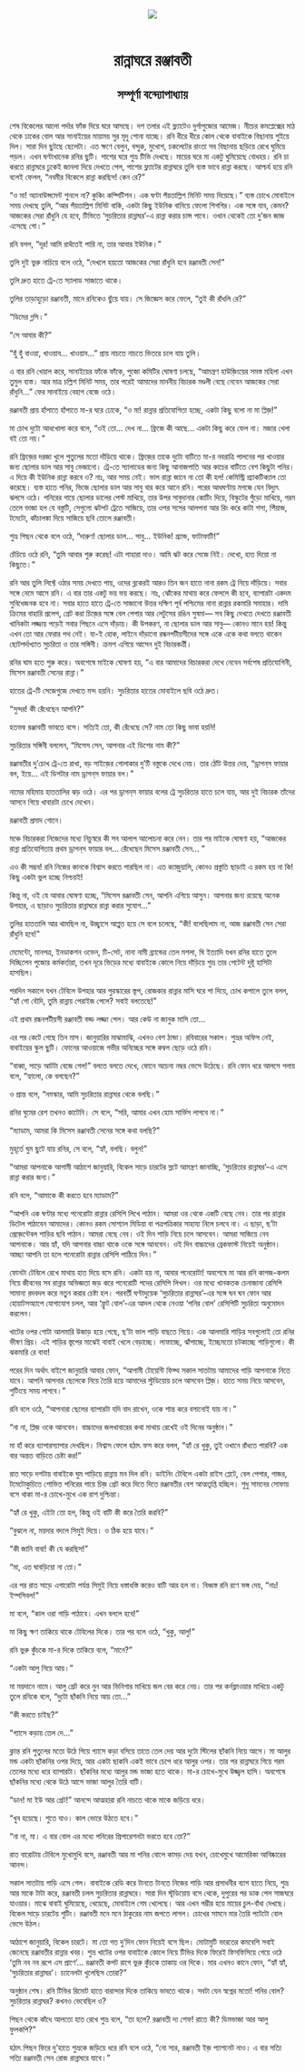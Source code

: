 <div align=center> <img src="../../metadata/images/rabibasariya/রান্নাঘরে-রঞ্জাবতী-সম্পূর্ণা-বন্দ্যোপাধ্যায়.jpg" align="center"></div><br><h1 align=center>রান্নাঘরে রঞ্জাবতী</h1>
<h2 align=center>সম্পূর্ণা বন্দ্যোপাধ্যায়</h2><br>শেষ বিকেলের আলো পর্দার ফাঁক দিয়ে ঘরে আসছে। দশ তলার এই ফ্ল্যাটেও দুর্গাপুজোর আমেজ। নীচের কমপ্লেক্সের মাঠ থেকে ঢাকের বোল আর সানাইয়ের মায়াময় সুর মৃদু শোনা যাচ্ছে। রনি ধীরে ধীরে কোল থেকে বাবাইকে বিছানায় শুইয়ে দিল। সারা দিন ছুটছে ছেলেটা। এত ক্ষণে বেলুন, বন্দুক, মুখোশ, চকলেটের রাংতা সব বিছানায় ছড়িয়ে রেখে ঘুমিয়ে পড়ল। এখন ঘণ্টাখানেক রনির ছুটি। পাশের ঘরে শুভ্র টিভি দেখছে। মায়ের ঘরে মা একটু ঘুমিয়েছে বোধহয়। রনি চা করতে রান্নাঘরে ঢুকেই জানলা দিয়ে দেখতে পেল, পাশের ফ্ল্যাটের রান্নাঘরে তুলি ব্যস্ত ভাবে রান্না করছে। আশ্চর্য হয়ে রনি বলেই ফেলল, “নবমীর বিকেলে রান্না করছিস! কেন রে?”

“ও মা! অ্যানাউন্সমেন্ট শুনলে না? কুকিং কম্পিটিশন। এক ঘণ্টা পঁয়তাল্লিশ মিনিট সময় দিয়েছে।” ব্যস্ত চোখে মোবাইলে সময় দেখছে তুলি, “আর পঁয়তাল্লিশ মিনিট বাকি, একটা কিছু ইউনিক বানিয়ে ফেলো শিগগির। এক সঙ্গে যাব, কেমন? আজকের সেরা রাঁধুনি যে হবে, টিভিতে ‘সুচরিতার রান্নাঘর’-এ রান্না করার চান্স পাবে। ওখান থেকেই তো দু’জন জাজ এসেছে গো।”

রনি বলল, “দূর! আমি রাধঁতেই পারি না, তার আবার ইউনিক।”

তুলি দুই ভুরু নাচিয়ে বলে ওঠে, “দেখলে হয়তো আজকের সেরা রাঁধুনি হবে রঞ্জাবতী সেন!”

তুলি দ্রুত হাতে ট্রে-তে স্যালাড সাজাতে  থাকে।

তুলির তাড়াহুড়ো রঞ্জাবতী, মানে রনিকেও ছুঁয়ে যায়। সে জিজ্ঞেস করে ফেলে, “তুই কী রাঁধলি রে?”

“ডিমের গ্লসি।”

“সে আবার কী?”

“হুঁ হুঁ বাওয়া, খাওয়াব... খাওয়াব...” প্রায় নাচতে নাচতে ভিতরে চলে যায় তুলি।

এ বার রনি খেয়াল করে, সানাইয়ের ফাঁকে ফাঁকে, পুজো কমিটির ঘোষণা চলছে, “আমন্ত্রণ হাউজ়িংয়ের সমস্ত মহিলা এখন তুমুল ব্যস্ত। আর মাত্র চল্লিশ মিনিট সময়, তার পরেই আমাদের মাননীয় বিচারক মণ্ডলী বেছে নেবেন আজকের সেরা রাঁধুনি…” ফের সানাইয়ে বেহাগ বেজে ওঠে।

রঞ্জাবতী প্রায় হাঁপাতে হাঁপাতে মা-র ঘরে ঢোকে, “ও মা! রান্নার প্রতিযোগিতা হচ্ছে, একটা কিছু বলো না মা প্লিজ়!”

মা চোখ দুটো আধখোলা করে বলে, “ওই তো... দেখ না... ফ্রিজে কী আছে... একটা কিছু করে ফেল না। মজার খেলা বই তো নয়।”

রনি ফ্রিজ়ের দরজা খুলে পুতুলের মতো দাঁড়িয়ে থাকে। ফ্রিজ়ের তাকে দুটো বাটিতে মা-র নবরাত্রি পালনের পর খাওয়ার জন্য ছোলার ডাল আর সাবু ভেজানো। ট্রে-তে স্যালাডের জন্য কিছু আনাজপাতি আর কাচের বাটিতে বেশ কিছুটা পনির। এ দিয়ে কী ইউনিক রান্না করবে ও? নাঃ, আর সময় নেই। ভাল রান্না জানে না তো কী হল! কেমিস্ট্রি প্র্যাকটিক্যাল তো করেছে। ব্যস্ত হাতে পনির, ভিজে ছোলার ডাল আর সাবু বার করে আনে রনি। পরের আধঘণ্টায় মগজে যেন বিদ্যুৎ ঝলসে ওঠে। পনিরের গায়ে ছোলার ডালের পেস্ট মাখিয়ে, তার উপর সাবুদানার কোটিং দিয়ে, বিস্কুটের গুঁড়ো মাখিয়ে, গরম তেলে ভাজা হল যে বস্তুটি, সেগুলো ঝটপট ট্রেতে সাজিয়ে, তার ওপর সসের আলপনা আর রিং করে কাটা শসা, পিঁয়াজ, টমেটো, কাঁচালঙ্কা দিয়ে সাজিয়ে ছবি তোলে রঞ্জাবতী।

শুভ্র পিছন থেকে বলে ওঠে, “দারুণ! ছোলার ডাল… সাবু… ইউনিক! গ্র্যান্ড, ফাটাফাটি!”

চেঁচিয়ে ওঠে রনি, “তুমি আবার শুরু করেছ! এটা পাহারা দাও। আমি ঝট করে সেজে নিই। দেখো, হাত দিয়ো না কিছুতে।”

 

রনি আর তুলি লিফ্টে ওঠার সময় দেখতে পায়, ওদের ব্লকেরই আরও তিন জন হাতে নানা রকম ট্রে নিয়ে দাঁড়িয়ে। সবার সঙ্গে নেমে আসে রনি। এ বার তার একটু ভয় ভয় করছে। নাঃ, ঝোঁকের মাথায় করে ফেললে কী হবে, ব্যাপারটা একদম সুবিধেজনক হবে না। সবার হাতে হাতে ট্রে-তে সাজানো উত্তর দক্ষিণ পূর্ব পশ্চিমের নানা রান্নার রকমারি সমাহার। দামি ক্রিমের বাহারি প্রলেপ, গ্রেট করা চিজ়ের সঙ্গে বেল পেপার আর লেটুসের রঙিন সুষমা— সব কিছু দেখতে দেখতে রঞ্জাবতী খানিকটা লজ্জায় পড়েই সবার পিছনে এসে দাঁড়ায়। কী উপকরণ, না ছোলার ডাল আর সাবু— কোনও মানে হয়! কিন্তু এখন তো আর ফেরার পথ নেই। যা-ই হোক, লাইনে দাঁড়ানো রন্ধনপটীয়সীদের সঙ্গে একে একে কথা বলতে থাকেন ছোটপর্দাখ্যাত সুচরিতা ও তার সঙ্গিনী। ক্রমশ এগিয়ে আসেন দুই বিচারকর্ত্রী।

রনির ঘাম হতে শুরু করে। অবশেষে মাইকে ঘোষণা হয়, “এ বার আমাদের বিচারকরা দেখে নেবেন সর্বশেষ প্রতিযোগিনী, মিসেস রঞ্জাবতী সেনের রান্না।”

হাতের ট্রে-টি সেজেগুজে দেখতে মন্দ হয়নি। সুচরিতার হাতের মোবাইলে ছবি ওঠে দ্রুত।

“সুন্দর! কী রেঁধেছেন আপনি?”

হতভম্ব রঞ্জাবতী ভাবতে বসে। সত্যিই তো, কী রেঁধেছে সে? নাম তো কিছু ভাবা হয়নি!

সুচরিতার সঙ্গিনী বললেন, “মিসেস সেন, আপনার এই ডিশের নাম কী?”

রঞ্জাবতীর দু’চোখ ট্রে-তে রাখা, বড় সাইজ়ের গোলাকার দু’টি বস্তুকে দেখে নেয়। তার ঠোঁট উত্তর দেয়, “ড্রাগন্‌স ফায়ার বল, ইয়ে... এই ডিশটার নাম ড্রাগন্‌স ফায়ার বল।”

নামের মহিমায় হাততালির ঝড় ওঠে। এর পর ড্রাগন্‌স ফায়ার বলের ট্রে সুচরিতার হাতে চলে যায়, আর দুই বিচারক তাঁদের আসনে গিয়ে খাবারটা চেখে দেখেন।

রঞ্জাবতী প্রমাদ গোনে।

মঞ্চে বিচারকরা নিজেদের মধ্যে নিচুস্বরে কী সব আলাপ আলোচনা করে নেন। তার পর মাইকে ঘোষণা হয়, “আজকের রান্না প্রতিযোগিতায় প্রথম ড্রাগন্‌স ফায়ার বল… রেঁধেছেন মিসেস রঞ্জাবতী সেন... ”

এও কী সম্ভব! রনি নিজের কানকে বিশ্বাস করতে পারছিল না। এত ক্যাজ়ুয়ালি, কোনও প্রস্তুতি ছাড়াই এ রকম হয় না কি! কিছু একটা ভুল হচ্ছে নিশ্চয়ই!

কিন্তু না, ওই যে আবার ঘোষণা হচ্ছে, “মিসেস রঞ্জাবতী সেন, আপনি এগিয়ে  আসুন। আপনার জন্য রয়েছে অনেক উপহার, এ ছাড়াও সুচরিতার রান্নাঘরে রান্না করার সুযোগ...”

তুলির হাততালি আর থামছিল না, উচ্ছ্বাসে আপ্লুত হয়ে সে বলে চলেছে, “কী! বলেছিলাম না, আজ রঞ্জাবতী সেন সেরা রাঁধুনি হবে!”

মেমেন্টো, মানপত্র, ইনডাকশন ওভেন, টি-সেট, নানা নামী ব্র্যান্ডের তেল মশলা, ঘি ইত্যাদি যখন রনির হাতে তুলে দিচ্ছিলেন পুজোর কর্মকর্তারা, তখন দূরে ভিড়ের মধ্যে বাবাইকে কোলে নিয়ে দাঁড়িয়ে শুভ্র তার পেটেন্ট দুষ্টু হাসিটা হাসছিল।

পরদিন সকালে যখন টেবিলে উপহার আর পুরস্কারের স্তূপ, রোজকার রান্নার মাসি ঘরে পা দিয়ে, চোখ কপালে তুলে বলল, “হ্যাঁ গো বৌদি, তুমি রান্নায় পেরাইজ পেলে? সবাই বলতেছে!”

এই প্রথম রন্ধনপটীয়সী রঞ্জাবতী বড্ড লজ্জা পেল। আর কেউ না জানুক মাসি তো...

 

এর পর কেটে গেছে তিন মাস। জানুয়ারির মাঝামাঝি, এখনও বেশ ঠান্ডা। রবিবারের সকাল। শুভ্রর অফিস নেই, বাবাইয়ের স্কুল ছুটি। ফোনের আওয়াজে গভীর অনিচ্ছের সঙ্গে কম্বল ছেড়ে ওঠে রনি।

“বাব্বা, সাড়ে আটটা বেজে গেল!” বলতে বলতে দেখে, ফোনে অচেনা নম্বর ভেসে উঠেছে। রনি ফোন ধরে আলসে গলায় বলে, “হ্যালো, কে বলছেন?”

ও প্রান্ত বলে, “নমস্কার, আমি সুচরিতার রান্নাঘর থেকে বলছি।”

রনির ঘুমের রেশ তখনও কাটেনি। সে বলে, “সরি, আমার এখন হোম সার্ভিস লাগবে না।”

“ম্যাডাম, আমরা কি মিসেস রঞ্জাবতী সেনের সঙ্গে কথা বলছি?”

মুহূর্তে ঘুম ছুটে যায় রনির, সে বলে, “হ্যাঁ, বলছি। বলুন!”

“আমরা আপনাকে আগামী আঠাশে জানুয়ারি, বিকেল সাড়ে চারটের স্লটে আমন্ত্রণ জানাচ্ছি, ‘সুচরিতার রান্নাঘর’-এ এসে রান্না করার জন্য।”

রনি বলে, “আমাকে কী করতে হবে ম্যাডাম?”

“আপনি এক ঘণ্টার মধ্যে পনেরোটা রান্নার রেসিপি লিখে পাঠান। আমরা ওর থেকে একটি বেছে নেব। তার পর রান্নার ডিটেল পাঠাবেন আমাদের। কোনও রকম সোশ্যাল মিডিয়া বা পত্রপত্রিকার সাহায্য নিলে চলবে না। এ ছাড়া, ছ’টা প্রেজ়েন্টেবল শাড়ির ছবি পাঠান। আমরা বেছে নেব। ওই দিন শাড়ি নিয়ে চলে আসবেন। আমরা সাজিয়ে নেব আপনাকে। আর হ্যাঁ, যদি আপনার বাচ্চা থাকে ওকে সঙ্গে আনবেন। ওই দিন বাচ্চাদের ব্রেকফাস্ট নিয়েই অনুষ্ঠান। আচ্ছা আপনি তা হলে পনেরোটা রান্নার রেসিপি পাঠিয়ে দিন।”

ফোনটা টেবিলে রেখে মাথায় হাত দিয়ে বসে রনি। একটা হয় না, আবার পনেরোটা! অবশেষে মা আর রনি কাগজ-কলম নিয়ে জীবনের সব রান্নার অভিজ্ঞতা জড় করে পনেরোটি পদের রেসিপি লিখল। ওর মধ্যে খানকতক চেনাজানা রেসিপি সামান্য রদবদল করে নতুন করার চেষ্টা হল। পরবর্তী ঘণ্টাদুয়েক ‘সুচরিতার রান্নাঘর’-এর সঙ্গে ঘন ঘন ফোন আর হোয়াটসঅ্যাপে যোগাযোগ চলল, আর ‘ফ্রুট বোল’-এর আদল থেকে নেওয়া ‘পনির বোল’ রেসিপিটি সুচরিতা অনুমোদন করলেন।                 

খাটের ওপর গোটা আলমারি উজাড় হয়ে গেছে, ছ’টা ভাল শাড়ি বাছতে গিয়ে। এক আলমারি শাড়ির সবগুলোই তো রনির ভীষণ প্রিয়। এই শাড়ির স্তূপের মাঝেই বাবাই খেলে বেড়াচ্ছে। লাফাচ্ছে, ঝাঁপাচ্ছে, ইচ্ছেমতো চটকাচ্ছে শাড়িগুলো। কী ঝকমারি রে বাবা!

পরের দিন অর্থাৎ বাইশে জানুয়ারি আবার ফোন, “আগামী টোয়েন্টি ফিফ্থ সকাল সাতটায় আমাদের গাড়ি আপনাকে নিতে যাবে। আপনি আপনার ছেলেকে নিয়ে তৈরি হয়ে আমাদের স্টুডিয়োয় চলে আসবেন প্লিজ়। হাতে সময় নিয়ে আসবেন, শুটিংয়ে সময় লাগবে।”

রনি বলে ওঠে, “আপনারা ছেলের ব্যাপারটা যদি বাদ রাখেন, ওকে শান্ত করে বসানোই যায় না।”

“না না, প্লিজ় ওকে আনবেন। বাচ্চাদের জলখাবারের কথা মাথায় রেখেই ওই দিনের অনুষ্ঠান।”

মা হাঁ করে ব্যাপারস্যাপার দেখছিল। নিশ্বাস ফেলে হঠাৎ ফস করে বলল, “হ্যাঁ রে খুকু, তুই ওখানে রাঁধতে পারবি? এক বার অন্তত বাড়িতে চেষ্টা কর!”

রাত সাড়ে দশটায় বাবাইকে ঘুম পাড়িয়ে রান্নায় মন দিল রনি। ডাইনিং টেবিলে একটা রাইস প্লেটে, বেল পেপার, গাজর, টমেটোকুচিতে শোভিত পনিরের গায়ে চিজ় গ্রেট করে দিতে দিতে রঞ্জাবতীর বেশ আত্মতৃপ্তি হচ্ছিল। শুধু সামনের সোফায় বসে থাকা মা-র চোখে-মুখে এক রাশ দুশ্চিন্তা। 

“হ্যাঁ রে খুকু, এইটা তো হল, কিন্তু ওই বাটি কী করে তৈরি করবি?”

“বুঝলে না, ময়দার বদলে সিমুই দিয়ে। ও ঠিক হয়ে যাবে।”

“কী জানি বাবা! কী যে করছিস!”

“মা, এত ঘাবড়িয়ো না তো।”

এর পর রাত সাড়ে এগারোটা পর্যন্ত সিমুই নিয়ে ধস্তাধস্তি করেও বাটি আর হল না। বিধ্বস্ত রনি রণে ভঙ্গ দেয়, “নাঃ! ইম্পসিবল!”

মা বলে, “কাল ওরা  গাড়ি পাঠাবে। এখন বললে হবে!”

মা কিছু ক্ষণ তাকিয়ে থাকে টেবিলের দিকে। তার পর বলে ওঠে, “খুকু, আলু!”

রনি ভুরু কুঁচকে মা-র দিকে তাকিয়ে বলে, “মানে?”

“একটা আলু নিয়ে আয়।”

মা ময়দানে নামে। আলু গ্রেট করে নুন আর ভিনিগার মাখিয়ে জল বের করে নেয়। তার পর কর্নফ্লাওয়ার মাখিয়ে একটু তুলে রনিকে বলে, “দুটো ছাঁকনি নিয়ে আয় তো...”

“কী করতে চাইছ?”

“গ্যাসে কড়ায় তেল দে...”

ক্লান্ত রনি পুতুলের মতো উঠে গিয়ে গ্যাসে কড়া বসিয়ে তাতে তেল দেয় আর দুটো স্টিলের ছাঁকনি নিয়ে আসে। মা আলুর মন্ড একটা ছাঁকনির ওপর দিয়ে, আর একটা ছাকনি একই ভাবে চেপে ধরে আলুর ওপর। তার পর রান্নাঘরে গিয়ে গরম তেলের মধ্যে ধরে ব্যাপারটা। ছাঁকনির মধ্যে আলুর মন্ড ভাজা হতে থাকে। মা-র চোখে-মুখে উজ্জ্বল হাসি। অবশেষে ছাঁকনির মধ্যে থেকে উঠে আসে ভাজা আলুর তৈরি বাটি।

“ডান! মা ইউ আর গ্রেট!” আনন্দে আত্মহারা রনি নাচতে থাকে মাকে জড়িয়ে ধরে।

“খুব হয়েছে। শুতে যাও। কাল ভোরে উঠতে হবে।”

“না না, মা। এ বার বোল এর মধ্যে পনিরের প্রিপারেশনটা ভরতে হবে তো?”

রাত বারোটায় টেবিলে মুখোমুখি বসে, রঞ্জাবতী আর মা পনির বোলে কামড় দেয় যখন, চোখেমুখে আমেরিকা আবিষ্কারের আনন্দ।

সকাল সাতটায় গাড়ি এসে গেল। বাবাইকে রেডি করে টানতে টানতে নিজের শাড়ি আর প্রসাধনীর ব্যাগ হাতে নিয়ে, শুভ্র আর মাকে টাটা করে, রঞ্জাবতী চলল সুচরিতার রান্নাঘরে। সারা দিন স্টূডিয়োয় বসে থেকে, দুপুরের পর ডাক পেল সাজঘরে যাওয়ার। মাঝে বাবাই ঘুমিয়েছে, খেয়েছে, মোবাইলে গেম খেলেছে। আর এখন গম্ভীর হয়ে মায়ের চুল-বাঁধা দেখছে। বিকেল সাড়ে চারটেয় শুটিং। রঞ্জাবতী মনে মনে ঠাকুরের নাম জপতে লাগল। চোখের সামনে মার তৈরি পটেটো বোল ভেসে উঠল।

 

আঠাশে জানুয়ারি, বিকেল চারটে। মা তো গত দু’দিন ফোন নিয়েই বসে ছিল। মোটামুটি ভারতের কমবেশি সবাই জেনেছে রঞ্জাবতীর রান্নার খবর। শুভ্র খাটের ওপর বাবাইকে কোলে নিয়ে টিভির দিকে ফিরেই ফিসফিসিয়ে গেয়ে ওঠে ‘তুমি নব নব রূপে এস প্রাণে’... রঞ্জাবতী কপট রাগে ভুরু কুঁচকে তাকায় ওর দিকে। মার এখনও কানে ফোন, “হ্যাঁ হ্যাঁ, ‘সুচরিতার রান্নাঘর’। চ্যানেলটা খুলেছিস তোরা?”

অনুষ্ঠান শেষ। রনি টিভির রিমোট হাতে বারান্দার দিকে তাকিয়ে ভাবতে থাকে। সবটা যেন স্বপ্নের মতো! পনির বোল? সুচরিতার রান্নাঘর? কখনও ভেবেছিল ও?

পিছন থেকে কাঁধে আলতো হাত রেখে শুভ্র বলে, “তা হলে? রঞ্জাবতী দ্য শেফ! রাতে কী? ডিমভাজা আর আলু ফুলকপি?”

হঠাৎ পিছন ফিরে দু’হাতে শুভ্রকে জড়িয়ে ধরে রনি বলে ওঠে, “নো স্যর, রঞ্জাবতী ইজ় প্যাশনেট নাও। এ বার সত্যি সত্যি রঞ্জাবতী সেন রোজ রান্নাঘরে যাবে।”